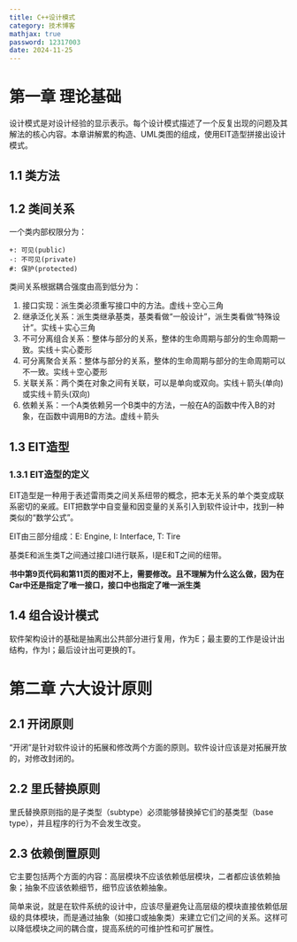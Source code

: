```yaml
---
title: C++设计模式
category: 技术博客
mathjax: true
password: 12317003
date: 2024-11-25
---
```


# 第一章 理论基础

设计模式是对设计经验的显示表示。每个设计模式描述了一个反复出现的问题及其解法的核心内容。本章讲解累的构造、UML类图的组成，使用EIT造型拼接出设计模式。

## 1.1 类方法

## 1.2 类间关系

一个类内部权限分为：

```
+: 可见(public)
-: 不可见(private)
#: 保护(protected)
```

类间关系根据耦合强度由高到低分为：

1. 接口实现：派生类必须重写接口中的方法。虚线＋空心三角
2. 继承泛化关系：派生类继承基类，基类看做“一般设计”，派生类看做“特殊设计”。实线＋实心三角
3. 不可分离组合关系：整体与部分的关系，整体的生命周期与部分的生命周期一致。实线＋实心菱形
4. 可分离聚合关系：整体与部分的关系，整体的生命周期与部分的生命周期可以不一致。实线＋空心菱形
5. 关联关系：两个类在对象之间有关联，可以是单向或双向。实线＋箭头(单向)或实线＋箭头(双向)
6. 依赖关系：一个A类依赖另一个B类中的方法，一般在A的函数中传入B的对象，在函数中调用B的方法。虚线＋箭头

## 1.3 EIT造型

### 1.3.1 EIT造型的定义

EIT造型是一种用于表述雷雨类之间关系纽带的概念，把本无关系的单个类变成联系密切的亲戚。EIT把数学中自变量和因变量的关系引入到软件设计中，找到一种类似的“数学公式”。

EIT由三部分组成：E: Engine, I: Interface, T: Tire

基类E和派生类T之间通过接口I进行联系，I是E和T之间的纽带。                    

**书中第9页代码和第11页的图对不上，需要修改。且不理解为什么这么做，因为在Car中还是指定了唯一接口，接口中也指定了唯一派生类**

## 1.4 组合设计模式

软件架构设计的基础是抽离出公共部分进行复用，作为E；最主要的工作是设计出结构，作为I；最后设计出可更换的T。

# 第二章 六大设计原则

## 2.1 开闭原则

“开闭”是针对软件设计的拓展和修改两个方面的原则。软件设计应该是对拓展开放的，对修改封闭的。

## 2.2 里氏替换原则

里氏替换原则指的是子类型（subtype）必须能够替换掉它们的基类型（base type），并且程序的行为不会发生改变。

## 2.3 依赖倒置原则

它主要包括两个方面的内容：高层模块不应该依赖低层模块，二者都应该依赖抽象；抽象不应该依赖细节，细节应该依赖抽象。

简单来说，就是在软件系统的设计中，应该尽量避免让高层级的模块直接依赖低层级的具体模块，而是通过抽象（如接口或抽象类）来建立它们之间的关系。这样可以降低模块之间的耦合度，提高系统的可维护性和可扩展性。